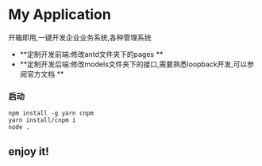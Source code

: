 # My Application

开箱即用,一键开发企业业务系统,各种管理系统
- **定制开发前端:修改antd文件夹下的pages **
- **定制开发后端:修改models文件夹下的接口,需要熟悉loopback开发,可以参阅官方文档  **

### 启动
```shell
npm install -g yarn cnpm
yarn install/cnpm i
node .
```

## enjoy it!
